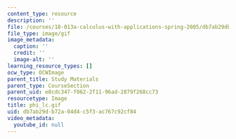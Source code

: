 ```yaml
---
content_type: resource
description: ''
file: /courses/18-013a-calculus-with-applications-spring-2005/db7ab29db72a04d4c5f3ac767c92cf84_phi_lc.gif
file_type: image/gif
image_metadata:
  caption: ''
  credit: ''
  image-alt: ''
learning_resource_types: []
ocw_type: OCWImage
parent_title: Study Materials
parent_type: CourseSection
parent_uid: e8cdc347-f062-2f11-96ad-2879f268cc73
resourcetype: Image
title: phi_lc.gif
uid: db7ab29d-b72a-04d4-c5f3-ac767c92cf84
video_metadata:
  youtube_id: null
---
```

